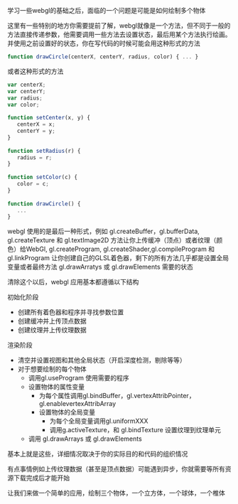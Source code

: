 学习一些webgl的基础之后，面临的一个问题是可能是如何绘制多个物体

这里有一些特别的地方你需要提前了解，webgl就像是一个方法，但不同于一般的方法直接传递参数，他需要调用一些方法去设置状态，最后用某个方法执行绘画。并使用之前设置好的状态，你在写代码的时候可能会用这种形式的方法

```javascript
function drawCircle(centerX, centerY, radius, color) { ... }
```

或者这种形式的方法

```javascript
var centerX;
var centerY;
var radius;
var color;
 
function setCenter(x, y) {
   centerX = x;
   centerY = y;
}
 
function setRadius(r) {
   radius = r;
}
 
function setColor(c) {
   color = c;
}
 
function drawCircle() {
   ...
}
```

webgl 使用的是最后一种形式，例如 gl.createBuffer，gl.bufferData, gl.createTexture 和 gl.textImage2D 方法让你上传缓冲（顶点）或者纹理（颜色）给WebGl, gl.createProgram, gl.createShader,gl.compileProgram 和 gl.linkProgram 让你创建自己的GLSL着色器，剩下的所有方法几乎都是设置全局变量或者最终方法 gl.drawArratys 或 gl.drawElements 需要的状态

清除这个以后，webgl 应用基本都遵循以下结构

初始化阶段

- 创建所有着色器和程序并寻找参数位置
- 创建缓冲并上传顶点数据
- 创建纹理并上传纹理数据

渲染阶段

- 清空并设置视图和其他全局状态（开启深度检测，剔除等等）
- 对于想要绘制的每个物体
  - 调用gl.useProgram 使用需要的程序
  - 设置物体的属性变量
    - 为每个属性调用gl.bindBuffer，gl.vertexAttribPointer，gl.enablevertexAttribArray
    - 设置物体的全局变量
      - 为每个全局变量调用gl.uniformXXX
      - 调用g.activeTexture，和 gl.bindTexture 设置纹理到纹理单元
  - 调用 gl.drawArrays 或 gl.drawElements 

基本上就是这些，详细情况取决于你的实际目的和代码的组织情况

有点事情例如上传纹理数据（甚至是顶点数据）可能遇到异步，你就需要等所有资源下载完成后才能开始

让我们来做一个简单的应用，绘制三个物体，一个立方体，一个球体，一个椎体

